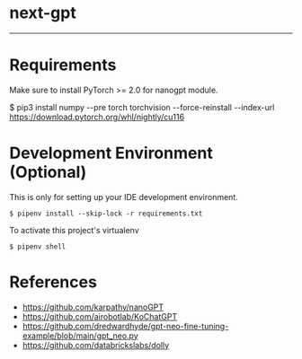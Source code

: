 # next-gpt
---

# Requirements
Make sure to install PyTorch >= 2.0 for nanogpt module.

$ pip3 install numpy --pre torch torchvision --force-reinstall --index-url https://download.pytorch.org/whl/nightly/cu116


# Development Environment (Optional)
This is only for setting up your IDE development environment.
```
$ pipenv install --skip-lock -r requirements.txt 
```
To activate this project's virtualenv
```
$ pipenv shell
```

# References
- https://github.com/karpathy/nanoGPT
- https://github.com/airobotlab/KoChatGPT
- https://github.com/dredwardhyde/gpt-neo-fine-tuning-example/blob/main/gpt_neo.py
- https://github.com/databrickslabs/dolly

